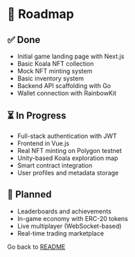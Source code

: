 # 🐨 Roadmap

## ✅ Done

- Initial game landing page with Next.js
- Basic Koala NFT collection
- Mock NFT minting system
- Basic inventory system
- Backend API scaffolding with Go
- Wallet connection with RainbowKit

## ⏳ In Progress

- Full-stack authentication with JWT
- Frontend in Vue.js
- Real NFT minting on Polygon testnet
- Unity-based Koala exploration map
- Smart contract integration
- User profiles and metadata storage

## 🧪 Planned

- Leaderboards and achievements
- In-game economy with ERC-20 tokens
- Live multiplayer (WebSocket-based)
- Real-time trading marketplace

Go back to [README](./../README.md)

